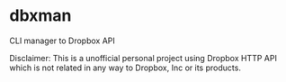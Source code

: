 dbxman
======

CLI manager to Dropbox API


Disclaimer: This is a unofficial personal project using Dropbox HTTP API which is not related in any way to Dropbox, Inc or its products.
